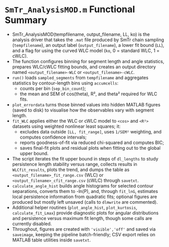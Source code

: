 # `SmTr_AnalysisMOD.m` Functional Summary

- SmTr_AnalysisMOD(tempfilename, output_filename, LL, ko) is the analysis driver that takes the `.mat` file produced by SmTr chain sampling (`tempfilename`), an output label (`output_filename`), a lower fit bound (`LL`), and a flag for using the curved WLC model (`ko`, 0 = standard WLC, 1 = cWLC).
- The function configures binning for segment length and angle statistics, prepares WLC/cWLC fitting bounds, and creates an output directory named `<output_filename>-WLC` or `<output_filename>-cWLC`.
- `run()` loads `sampled_segments` from `tempfilename` and aggregates statistics by contour-length bins using `accumcells`:
  - counts per bin (`sep_bin_count`);
  - the mean and SEM of cos(theta), R², and theta² required for WLC fits.
- `plot_errordata` turns those binned values into hidden MATLAB figures (saved to disk) to visualise how the observables vary with segment length.
- `fit_WLC` applies either the WLC or cWLC model to `<cos>` and `<R²>` datasets using weighted nonlinear least squares; it:
  - excludes data outside `[LL, fit_range]`, uses `1/SEM²` weighting, and computes confidence intervals;
  - reports goodness-of-fit via reduced chi-squared and computes BIC;
  - saves final-fit plots and residual plots when fitting out to the global upper bound.
- The script iterates the fit upper bound in steps of `dl_lengths` to study persistence length stability versus range, collects results in `WLCfit_results`, plots the trend, and dumps the table as `<output_filename>_fit_range.csv` (WLC) or `<output_filename>_cfit_range.csv` (cWLC) through `savetxt`.
- `calculate_angle_hist` builds angle histograms for selected contour separations, converts them to -ln(P), and, through `fit_lnG`, estimates local persistence information from quadratic fits; optional figures are produced but mostly left unsaved (calls to `dlmwrite` are commented).
- Additional helper routines (`plot_angle_hist`, `plot_kurtosis`, `calculate_fit_Lmax`) provide diagnostic plots for angular distributions and persistence versus maximum fit length, though some calls are currently disabled.
- Throughout, figures are created with `'visible','off'` and saved via `saveimage`, keeping the pipeline batch-friendly; CSV export relies on MATLAB table utilities inside `savetxt`.
